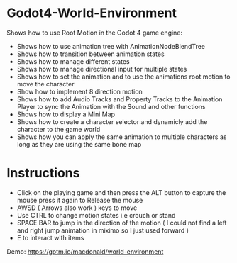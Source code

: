 # Godot4-World-Environment

Shows how to use Root Motion in the Godot 4 game engine:
- Shows how to use animation tree with AnimationNodeBlendTree
- Shows how to transition between animation states
- Shows how to manage different states
- Shows how to manage directional input for multiple states
- Shows how to set the animation and to use the animations root motion to move the character
- Show how to implement 8 direction motion
- Shows how to add Audio Tracks and Property Tracks to the Animation Player to sync the Animation with the Sound and other functions
- Shows how to display a Mini Map
- Shows how to create a character selector and dynamicly add the character to the game world
- Shows how you can apply the same animation to multiple characters as long as they are using the same bone map

# Instructions

- Click on the playing game and then press the ALT button to capture the mouse press it again to Release the mouse
- AWSD ( Arrows also work ) keys to move
- Use CTRL to change motion states i.e crouch or stand
- SPACE BAR to jump in the direction of the motion ( I could not find a left and right jump animation in miximo so I just used forward )
- E to interact with items

Demo: https://gotm.io/macdonald/world-environment
